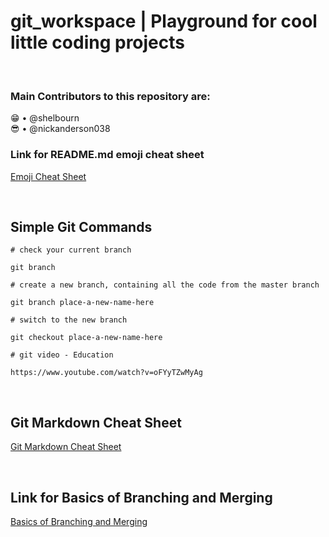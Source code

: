 # git_workspace | Playground for cool little coding projects

<br>

### Main Contributors to this repository are:

:grin: • @shelbourn
</br>
:sunglasses: • @nickanderson038

### Link for README.md emoji cheat sheet

[Emoji Cheat Sheet](https://gist.github.com/roachhd/1f029bd4b50b8a524f3c)

<br>

## Simple Git Commands

```
# check your current branch

git branch

# create a new branch, containing all the code from the master branch

git branch place-a-new-name-here

# switch to the new branch

git checkout place-a-new-name-here

# git video - Education

https://www.youtube.com/watch?v=oFYyTZwMyAg
```

<br>

## Git Markdown Cheat Sheet

[Git Markdown Cheat Sheet](https://github.com/adam-p/markdown-here/wiki/Markdown-Cheatsheet)

<br>

## Link for Basics of Branching and Merging

[Basics of Branching and Merging](https://git-scm.com/book/en/v2/Git-Branching-Basic-Branching-and-Merging)
